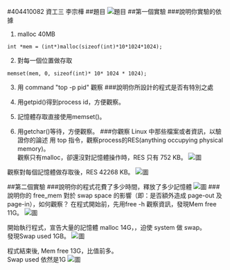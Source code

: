 #404410082 資工三 李宗樺
##題目
![題目](https://i.imgur.com/iWPB0LW.png)
##第一個實驗
###說明你實驗的依據
1. malloc 40MB<br>
<pre><code>int *mem = (int*)malloc(sizeof(int)*10*1024*1024);</code></pre>

2. 對每一個位置做存取
<pre><code>memset(mem, 0, sizeof(int)* 10* 1024 * 1024);</code></pre>

3. 用 command "top -p pid" 觀察
###說明你所設計的程式是否有特別之處
1.  用getpid()得到process id，方便觀察。

2.  記憶體存取直接使用memset()。

3.  用getchar()等待，方便觀察。
###你觀察 Linux 中那些檔案或者資訊，以驗證你的論述
用 top 指令，觀察process的RES(anything occupying physical memory)。<br>
觀察只有malloc，卻還沒對記憶體操作時，RES 只有 752 KB。
![圖](https://i.imgur.com/Rtephrc.png)

觀察對每個記憶體做存取後，RES 42268 KB。
![圖](https://i.imgur.com/i4aioGW.png)

##第二個實驗
###說明你的程式花費了多少時間，釋放了多少記憶體
![圖](https://i.imgur.com/x9BDZ2S.png)
###說明你的 free_mem 對於 swap space 的影響（即：是否額外造成 page-out 及 page-in），如何觀察？
在程式開始前，先用free -h 觀察資訊，發現Mem free 11G。
![圖](https://i.imgur.com/H5ZLmab.png)

開始執行程式，宣告大量的記憶體 malloc 14G，，迫使 system 做 swap。<br>
發現Swap used 1GB。
![圖](https://i.imgur.com/sD5V4XO.png)

程式結束後, Mem free 13G，比值前多。<br>
Swap used 依然是1G
![圖](https://i.imgur.com/qPIgrPn.png)
